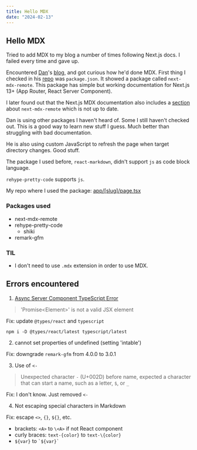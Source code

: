 ```yaml
---
title: Hello MDX
date: "2024-02-13"
---
```


## Hello MDX

<Counter />

Tried to add MDX to my blog a number of times following Next.js docs. I failed every time and gave up.

Encountered [Dan](https://twitter.com/dan_abramov2)'s [blog](https://overreacted.io/), and got curious how he'd done MDX.
First thing I checked in his [repo](https://github.com/gaearon/overreacted.io) was `package.json`.
It showed a package called `next-mdx-remote`.
This package has simple but working documentation for Next.js 13+ (App Router, React Server Component).

I later found out that the Next.js MDX documentation
also includes a [section](https://nextjs.org/docs/pages/building-your-application/configuring/mdx#remote-mdx) about `next-mdx-remote` which is not up to date.

Dan is using other packages I haven't heard of. Some I still haven't checked out. This is a good way to learn new stuff I guess. Much better than struggling with bad documentation.

He is also using custom JavaScript to refresh the page when target directory changes. Good stuff.

The package I used before, `react-markdown`, didn't support `js` as code block language.

`rehype-pretty-code` supports `js`.

My repo where I used the package: [app/[slug]/page.tsx](https://github.com/minho42/blog/blob/master/app/%5Bslug%5D/page.tsx)

### Packages used

- next-mdx-remote
- rehype-pretty-code
  - shiki
- remark-gfm

### TIL

- I don't need to use `.mdx` extension in order to use MDX.

## Errors encountered

1. [Async Server Component TypeScript Error](https://nextjs.org/docs/app/building-your-application/configuring/typescript#async-server-component-typescript-error)

> 'Promise\<Element>' is not a valid JSX element

Fix: update `@types/react` and `typescript`

```shell
npm i -D @types/react/latest typescript/latest
```

2. cannot set properties of undefined (setting 'intable')

Fix: downgrade `remark-gfm` from 4.0.0 to 3.0.1

3. Use of `<-`

> Unexpected character `-` (U+002D) before name, expected a character that can start a name, such as a letter, `$`, or `_`

Fix: I don't know. Just removed `<-`

4. Not escaping special characters in Markdown

Fix: escape `<>`, `{}`, `${}`, etc.

- brackets: `<A>` to `\<A>` if not React component
- curly braces: `text-{color}` to `text-\{color}`
- `${var}` to `` `${var}` ``
